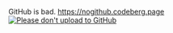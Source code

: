 GitHub is bad. https://nogithub.codeberg.page
[![Please don't upload to GitHub](https://nogithub.codeberg.page/badge.svg)](https://nogithub.codeberg.page)
